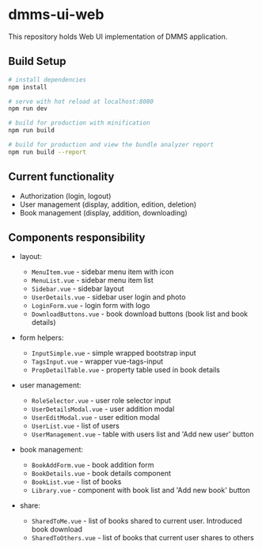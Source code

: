 # dmms-ui-web
This repository holds Web UI implementation of DMMS application.

## Build Setup

``` bash
# install dependencies
npm install

# serve with hot reload at localhost:8080
npm run dev

# build for production with minification
npm run build

# build for production and view the bundle analyzer report
npm run build --report
```

## Current functionality
- Authorization (login, logout)
- User management (display, addition, edition, deletion)
- Book management (display, addition, downloading)

## Components responsibility
- layout:
  - `MenuItem.vue` - sidebar menu item with icon
  - `MenuList.vue` - sidebar menu item list
  - `Sidebar.vue` - sidebar layout
  - `UserDetails.vue` - sidebar user login and photo
  - `LoginForm.vue` - login form with logo
  - `DownloadButtons.vue` - book download buttons (book list and book details)

- form helpers:
  - `InputSimple.vue` - simple wrapped bootstrap input
  - `TagsInput.vue` - wrapper vue-tags-input
  - `PropDetailTable.vue` - property table used in book details

- user management:
  - `RoleSelector.vue` - user role selector input
  - `UserDetailsModal.vue` - user addition modal
  - `UserEditModal.vue` -  user edition modal
  - `UserList.vue` - list of users
  - `UserManagement.vue` - table with users list and 'Add new user' button
  
- book management:
  - `BookAddForm.vue` - book addition form
  - `BookDetails.vue` - book details component
  - `BookList.vue` - list of books
  - `Library.vue` - component with book list and 'Add new book' button

- share:
  - `SharedToMe.vue` - list of books shared to current user. Introduced book download
  - `SharedToOthers.vue` - list of books that current user shares to others
